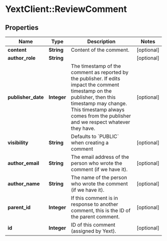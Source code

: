 # YextClient::ReviewComment

## Properties
Name | Type | Description | Notes
------------ | ------------- | ------------- | -------------
**content** | **String** | Content of the comment. | [optional] 
**author_role** | **String** |  | [optional] 
**publisher_date** | **Integer** | The timestamp of the comment as reported by the publisher.  If edits impact the comment timestamp on the publisher, then this timestamp may change.  This timestamp always comes from the publisher and we respect whatever they have. | [optional] 
**visibility** | **String** | Defaults to &#x60;PUBLIC&#x60; when creating a comment | [optional] 
**author_email** | **String** | The email address of the person who wrote the comment (if we have it). | [optional] 
**author_name** | **String** | The name of the person who wrote the comment (if we have it). | [optional] 
**parent_id** | **Integer** | If this comment is in response to another comment, this is the ID of the parent comment. | [optional] 
**id** | **Integer** | ID of this comment (assigned by Yext). | [optional] 


